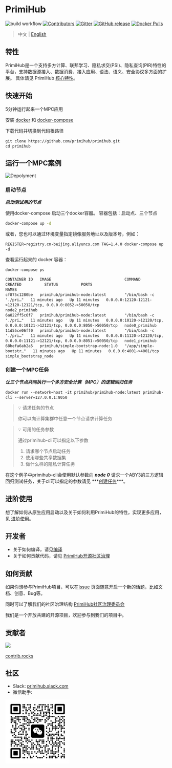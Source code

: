 # PrimiHub 
![build workflow](https://github.com/primihub/primihub/actions/workflows/main.yml/badge.svg?branch=master)
[![Contributors](https://img.shields.io/github/contributors/primihub/primihub.svg)](https://github.com/linuxsuren/github-go/graphs/contributors)
[![Gitter](https://badges.gitter.im/primihub/community.svg)](https://gitter.im/primihub/community?utm_source=badge&utm_medium=badge&utm_campaign=pr-badge)
[![GitHub release](https://img.shields.io/github/release/primihub/primihub.svg?label=release)](https://github.com/linuxsuren/github-go/releases/latest)
[![Docker Pulls](https://img.shields.io/docker/pulls/primihub/primihub-node.svg)](https://hub.docker.com/r/primihub/primihub-node/tags)

> 中文 | [English](README_CN.md)

## 特性
PrimiHub是一个支持多方计算、联邦学习、隐私求交(PSI)、隐私查询(PIR)特性的平台，支持数据源接入、数据消费、接入应用、语法、语义、安全协议多方面的扩展。 具体请见 PrimiHub [核心特性](http://docs.primihub.com/docs/category/%E6%A0%B8%E5%BF%83%E7%89%B9%E6%80%A7)。

## 快速开始

5分钟运行起来一个MPC应用

安装 [docker](https://docs.docker.com/install/overview/) 和 [docker-compose](https://docs.docker.com/compose/install/)

下载代码并切换到代码根路径

```shell
git clone https://github.com/primihub/primihub.git
cd primihub
```

## 运行一个MPC案例
![Depolyment](doc/tutorial-depolyment.jpg)

### 启动节点
 
***启动测试用的节点*** 
   
使用docker-compose 启动三个docker容器。
容器包括：启动点、三个节点

```bash
docker-compose up -d
```

或者，您也可以通过环境变量指定镜像服务地址以及版本号，例如：

```shell
REGISTER=registry.cn-beijing.aliyuncs.com TAG=1.4.0 docker-compose up -d
```

查看运行起来的 docker 容器：

```shell
docker-compose ps
```

```shell
CONTAINER ID   IMAGE                                COMMAND                  CREATED          STATUS          PORTS                                                                         NAMES
cf875c1280be   primihub/primihub-node:latest        "/bin/bash -c './pri…"   11 minutes ago   Up 11 minutes   0.0.0.0:12120-12121->12120-12121/tcp, 0.0.0.0:8052->50050/tcp                 node2_primihub
6a822ff5c6f7   primihub/primihub-node:latest        "/bin/bash -c './pri…"   11 minutes ago   Up 11 minutes   0.0.0.0:10120->12120/tcp, 0.0.0.0:10121->12121/tcp, 0.0.0.0:8050->50050/tcp   node0_primihub
11d55ce06ff0   primihub/primihub-node:latest        "/bin/bash -c './pri…"   11 minutes ago   Up 11 minutes   0.0.0.0:11120->12120/tcp, 0.0.0.0:11121->12121/tcp, 0.0.0.0:8051->50050/tcp   node1_primihub
68befa6ab2a5   primihub/simple-bootstrap-node:1.0   "/app/simple-bootstr…"   11 minutes ago   Up 11 minutes   0.0.0.0:4001->4001/tcp                                                        simple_bootstrap_node
```                                       

### 创建一个MPC任务

***让三个节点共同执行一个多方安全计算（MPC）的逻辑回归任务***

```shell
docker run --network=host -it primihub/primihub-node:latest primihub-cli --server=127.0.0.1:8050
```

> 💡 请求任务的节点
>  
> 你可以向计算集群中任意一个节点请求计算任务
>

> 💡 可用的任务参数
> 
> 通过primihub-cli可以指定以下参数
>  1. 请求哪个节点启动任务
>  2. 使用哪些共享数据集
>  3. 做什么样的隐私计算任务
 
在这个例子中primihub-cli会使用默认参数向 ***node 0*** 请求一个ABY3的三方逻辑回归测试任务，关于cli可以指定的参数请见 ***[创建任务]([http://docs.primihub.com/docs/advance-usage/create-tasks](https://docs.primihub.com/docs/category/%E5%88%9B%E5%BB%BA%E4%BB%BB%E5%8A%A1))***。

## 进阶使用
想了解如何从原生应用启动以及关于如何利用PrimiHub的特性，实现更多应用，见 [进阶使用](http://docs.primihub.com/docs/category/%E8%BF%9B%E9%98%B6%E4%BD%BF%E7%94%A8)。

## 开发者
* 关于如何编译，请见[编译](http://docs.primihub.com/docs/developer-docs/build)
* 关于如何贡献代码，请见 [PrimiHub开源社区治理](http://docs.primihub.com/docs/primihub-community)


## 如何贡献
如果你想参与PrimiHub项目，可以在[Issue](https://github.com/primihub/primihub/issues) 页面随意开启一个新的话题，比如文档、创意、Bug等。

同时可以了解我们的社区治理结构 [PrimiHub社区治理委员会](http://docs.primihub.com/docs/primihub-community)

我们是一个开放共建的开源项目，欢迎参与到我们的项目中。

## 贡献者
<a href="https://github.com/primihub/primihub/graphs/contributors">
  <img src="https://contrib.rocks/image?repo=primihub/primihub" />
</a>

[contrib.rocks](https://contrib.rocks)

## 社区
* Slack: [primihub.slack.com](https://join.slack.com/t/primihub/shared_invite/zt-1iftyi7x0-n_HqllTgPfoEcgqw5UzoYw)
* 微信助手:

![wechat_helper](./doc/wechat.jpeg)
